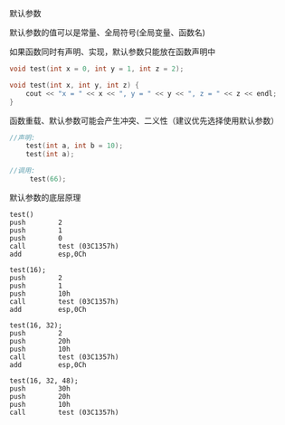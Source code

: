 

默认参数

默认参数的值可以是常量、全局符号(全局变量、函数名)



如果函数同时有声明、实现，默认参数只能放在函数声明中

```cpp
void test(int x = 0, int y = 1, int z = 2);

void test(int x, int y, int z) {
	cout << "x = " << x << ", y = " << y << ", z = " << z << endl;
}
```



函数重载、默认参数可能会产生冲突、二义性（建议优先选择使用默认参数）

```cpp
//声明:
    test(int a, int b = 10);
    test(int a);

//调用:
     test(66);
```



默认参数的底层原理

```
test()
push        2  
push        1  
push        0  
call        test (03C1357h)  
add         esp,0Ch  

test(16);
push        2  
push        1  
push        10h  
call        test (03C1357h)  
add         esp,0Ch  

test(16, 32);
push        2  
push        20h  
push        10h  
call        test (03C1357h)  
add         esp,0Ch

test(16, 32, 48);
push        30h  
push        20h  
push        10h  
call        test (03C1357h)  
```